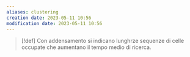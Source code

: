 ```yaml
---
aliases: clustering
creation date: 2023-05-11 10:56
modification date: 2023-05-11 10:56
---
```


>[!def]
>Con addensamento si indicano lunghrze sequenze di celle occupate che aumentano il tempo medio di ricerca.



